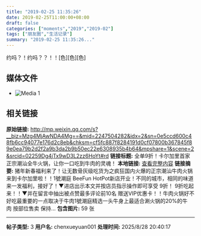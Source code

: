 ```yaml
---
title: "2019-02-25 11:35:26"
date: 2019-02-25T11:00:00+08:00
draft: false
categories: ["moments","2019","2019-02"]
tags: ["朋友圈","生活记录"]
summary: "2019-02-25 11:35:26..."
---
```


约吗？！约吗？？！！[色][色][色]

## 媒体文件

- ![Media 1](/Moments/photos/2019-02-25/201902251135260.jpg)

## 相关链接

**原始链接:** http://mp.weixin.qq.com/s?__biz=Mzg4MjAwNDA4Mg==&mid=2247504282&idx=2&sn=0e5ccd600c48fb6cc94077e176d2c8eb&chksm=cf5fc887f8284191d0cf07800b367845f89e0ea79b2d2f2a9b3da2b9b50ec22e6308935b4b64&mpshare=1&scene=2&srcid=02259Dg4jTx9wD3L2zz6HoYt#rd
**链接标题:** 全单9折！卡尔加里首家正宗潮汕全牛火锅，让你一口吃到牛肉的灵魂！
**本地链接:** [查看完整内容](/link_content/2019/02/2019-02-25-1/link_content/)
**链接摘要:** 猪年新春福利来了！让无数骨灰级吃货为之疯狂国内火爆的正宗潮汕牛肉火锅来到卡尔加里啦！！1號潮庭 BeeFun HotPot新店开业！不同的城市，相同的味道来一发福利，接好了！▼进店出示本文并按店员指示操作即可享受 9折！ 9折吃起来！！▼并在留言中抽出被点赞最多评论前10名 赠送VIP优惠卡！！牛肉火锅好不好吃最重要的一点取决于牛肉1號潮庭精选一头牛身上最适合涮火锅的20%的牛肉 按部位售卖 保持...
**包含图片:** 59 张

---

**帖子类型:** 3
**用户名:** chenxueyuan001
**处理时间:** 2025/8/28 20:40:17